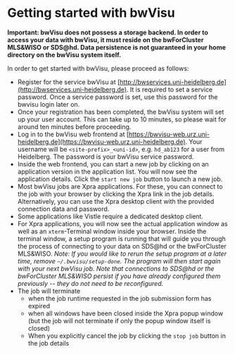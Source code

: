 # Getting started with bwVisu

**Important: bwVisu does not possess a storage backend. In order to access your data with bwVisu, it must reside on the bwForCluster MLS&WISO or SDS@hd. Data persistence is not guaranteed in your home directory on the bwVisu system itself.**

In order to get started with bwVisu, please proceed as follows:

* Register for the service bwVisu at [http://bwservices.uni-heidelberg.de](http://bwservices.uni-heidelberg.de). It is required to set a service password. Once a service password is set, use this password for the bwvisu login later on.
* Once your registration has been completed, the bwVisu system will set up your user account. This can take up to 10 minutes, so please wait for around ten minutes before proceeding.
* Log in to the bwVisu web frontend at [https://bwvisu-web.urz.uni-heidelberg.de](https://bwvisu-web.urz.uni-heidelberg.de). Your username will be `<site-prefix>_<uni-id>`, e.g. `hd_ab123` for a user from Heidelberg. The password is your bwVisu service password.
* Inside the web frontend, you can start a new job by clicking on an application version in the application list. You will now see the application details. Click the `start new job` button to launch a new job.
* Most bwVisu jobs are Xpra applications. For these, you can connect to the job with your browser by clicking the Xpra link in the job details. Alternatively, you can use the Xpra desktop client with the provided connection data and password.
* Some applications like Vistle require a dedicated desktop client.
* For Xpra applications, you will now see the actual application window as well as an `xterm`-Terminal window inside your browser. Inside the terminal window, a setup program is running that will guide you through the process of connecting to your data on SDS@hd or the bwForCluster MLS&WISO. *Note: If you would like to rerun the setup program at a later time, remove `~/.bwvisu/setup-done`. The program will then start again with your next bwVisu job. Note that connections to SDS@hd or the bwForCluster MLS&WISO persist if you have already configured them previously -- they do not need to be reconfigured.*
* The job will terminate
   * when the job runtime requested in the job submission form has expired
   * when all windows have been closed inside the Xpra popup window (but the job will not terminate if only the popup window itself is closed)
   * When you explicitly cancel the job by clicking the `stop job` button in the job details
